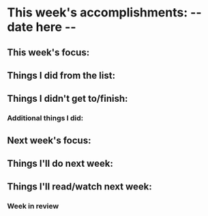 # This week's accomplishments: -- date here --

## This week's focus:

## Things I did from the list:

## Things I didn't get to/finish:

### Additional things I did:

## Next week's focus:

## Things I'll do next week:

## Things I'll read/watch next week:

### Week in review
